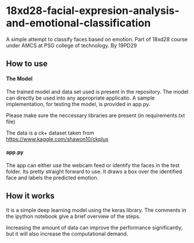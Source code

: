 # 18xd28-facial-expresion-analysis-and-emotional-classification
A simple attempt to classify faces based on emotion. Part of 18xd28 course under AMCS at PSG college of technology. By 19PD29 

## How to use

#### The Model
The trained model and data set used is present in the repository. The model can directly be used into any appropriate applicatio. A sample implementation, for testing the model, is provided in app.py. 

Please make sure the neccessary libraries are present (in requirements.txt file)

The data is a ck+ dataset taken from https://www.kaggle.com/shawon10/ckplus

#### app.py
The app can either use the webcam feed or identify the faces in the test folder. Its pretty straight forward to use.
It draws a box over the identified face and labels the predicted emotion. 

## How it works
It is a simple deep learning model using the keras library. The comments in the ipython notebook give a brief overview of the steps. 

Increasing the amount of data can improve the performance significantly, but it will also increase the computational demand.
